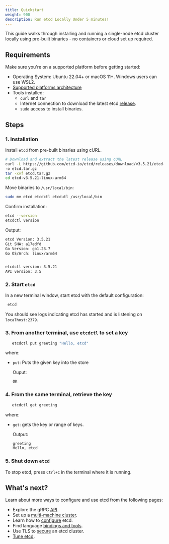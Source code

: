 ```yaml
---
title: Quickstart
weight: 900
description: Run etcd Locally Under 5 minutes!
---
```


This guide walks through installing and running a single-node etcd cluster locally using pre-built binaries - no containers or cloud set up required.

## Requirements

Make sure you're on a supported platform before getting started:

- Operating System: Ubuntu 22.04+ or macOS 11+. Windows users can use WSL2.
- [Supported platforms architecture](/docs/v3.5/op-guide/)
- Tools installed:
  - `curl` and `tar`
  - Internet connection to download the latest etcd [release](https://github.com/etcd-io/etcd/releases/).
  - `sudo` access to install binaries.

## Steps

### 1. Installation

Install `etcd` from pre-built binaries using cURL.

   ```bash
   # Download and extract the latest release using cURL
   curl -L https://github.com/etcd-io/etcd/releases/download/v3.5.21/etcd-v3.5.21-linux-arm64.tar.gz \
   -o etcd.tar.gz
   tar -xvf etcd.tar.gz
   cd etcd-v3.5.21-linux-arm64

   ```

   Move binaries to `/usr/local/bin`:

   ```bash
   sudo mv etcd etcdctl etcdutl /usr/local/bin
   ```

   Confirm installation:

   ```bash
   etcd --version
   etcdctl version
   ```

   Output:

   ```bash
   etcd Version: 3.5.21
   Git SHA: a17edfd
   Go Version: go1.23.7
   Go OS/Arch: linux/arm64


   etcdctl version: 3.5.21
   API version: 3.5

   ```

### 2. Start `etcd`

   In a new terminal window, start etcd with the default configuration:

   ```bash
    etcd
   ```

   You should see logs indicating etcd has started and is listening on `localhost:2379`.

### 3. From another terminal, use `etcdctl` to set a key

   ```bash
      etcdctl put greeting "Hello, etcd"
   ```

   where:

- `put`: Puts the given key into the store

   Ouput:

   ```bash
   OK
   ```

### 4. From the same terminal, retrieve the key

   ```bash
      etcdctl get greeting
   ```

   where:

- `get`: gets the key or range of keys.

   Output:

   ```bash
   greeting
   Hello, etcd
   ```

### 5. Shut down `etcd`

To stop etcd, press `Ctrl+C` in the terminal where it is running.

## What's next?

Learn about more ways to configure and use etcd from the following pages:

- Explore the gRPC [API](/docs/v3.5/learning/api).
- Set up a [multi-machine cluster](/docs/v3.5/op-guide/clustering).
- Learn how to [configure](/docs/v3.5/op-guide/configuration) etcd.
- Find language [bindings and tools](/docs/v3.5/integrations).
- Use TLS to [secure](/docs/v3.5/op-guide/security) an etcd cluster.
- [Tune etcd](/docs/v3.5/tuning).